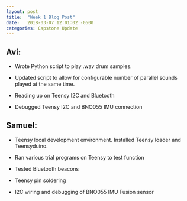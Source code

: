 ```yaml
---
layout: post
title:  "Week 1 Blog Post"
date:   2018-03-07 12:01:02 -0500
categories: Capstone Update
---
```

## Avi: ## 

* Wrote Python script to play .wav drum samples.

* Updated script to allow for configurable number of parallel sounds played at the same time.

* Reading up on Teensy I2C and Bluetooth

* Debugged Teensy I2C and BNO055 IMU connection

## Samuel: ## 

* Teensy local development environment. Installed Teensy loader and Teensyduino.

* Ran various trial programs on Teensy to test function

* Tested Bluetooth beacons

* Teensy pin soldering

* I2C wiring and debugging of BNO055 IMU Fusion sensor 
